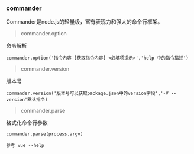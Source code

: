### commander

Commander是node.js的轻量级，富有表现力和强大的命令行框架。

> commander.option

命令解析

```
commander.option('指令内容 [获取指令内容] <必填项提示>','help 中的指令描述')
```

> commander.version

版本号

```
commander.version('版本号可以获取package.json中的version字段','-V --version'默认指令)
```

> commander.parse

格式化命令行参数

```
commander.parse(process.argv)
```

`参考 vue --help`